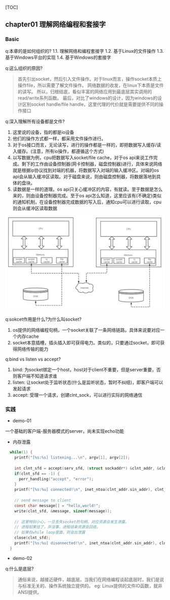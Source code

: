 [TOC]

## chapter01 理解网络编程和套接字

### Basic

q:本章的是如何组织的?
1.1. 理解网络和编程套接字
1.2. 基于Linux的文件操作
1.3. 基于Windows平台的实现
1.4. 基于Windows的套接字

q:这么组织的原因?
>首先引出socket，然后引入文件操作。对于linux而言，操作socket本质上操作file，所以需要了解文件操作。
网络数据的收发，在linux下本质是文件的读写。
所以，归根结底，看似丰富的网络应用到最底层其实调用的read/write系列函数。
最后，对比了windows的设计，因为windows的设计区别socket handle/file handle，这里代理的代价就是需要提供不同的操作接口

q:深入理解所有设备都是文件?
1. 这里说的设备，指的都是io设备
2. 他们的操作方式都一样，都采用文件操作进行。
3. 对于os接口而言，无论读写，进行的操作都是一样的，即把数据写入缓存/读入缓存。(注意，所有io操作，都遵循这个方式)
4. 以写数据为例，cpu把数据写入socket/file cache，对于os api来说工作完成。剩下的工作由设备控制器(网卡控制器，磁盘控制器)进行，具体来说网络就是根据ip协议找到对端的机器，将数据写入对端的输入缓冲区。对端的os api会从输入缓冲区读取。对于磁盘来说，则由磁盘控制器，将数据落地到具体的盘块。
5. 读数据是一样的道理。os api只关心缓冲区的内容，有就读。至于数据是怎么来的，则由设备控制器完成。至于os api怎么知道，这里应该有(不确定)类似的通知机制，在设备控制器完成数据的写入后，通知cpu可以进行读取，cpu则会从缓冲区读取数据

<img width="700"  src="img/socket-io-cache.png"/>


q:sokcet作用是什么?为什么叫socket?
1. os提供的网络编程句柄，一个socket关联了一条网络链路，具体来说要对应一个内存cache
2. socket本意插槽，插头插入即可获得电力。类似的，只要通过socket，即可获得网络传输的能力

q:bind vs listen vs accept?
1. bind: 为socket绑定一个host，host对于client不重要，但是server重要，否则客户端不知道请求谁
2. listen: 让socket处于监听状态(什么是监听状态，暂时不纠结)，即客户端可以发起请求
3. accept: 受理一个请求，创建clnt_sock，可以进行实际的网络通信



### 实践

- demo-01

一个基础的客户端-服务器模式的server，尚未实现echo功能

- 内存泄露
```c
  while(1) {
    printf("[%s:%s] listening...\n", argv[1], argv[2]);

    int clnt_sfd = accept(serv_sfd, (struct sockaddr*) &clnt_addr, &clnt_addr_sz);
    if(clnt_sfd == -1) {
      perr_handling("accept", "error");
    }
    printf("[%s:%u] connected!\n", inet_ntoa(clnt_addr.sin_addr), clnt_addr.sin_port);

    // send message to client
    const char message[] = "hello,world!";
    write(clnt_sfd, &message, sizeof(message));

    // 这里特别小心，一旦丢失socket的句柄，对应资源会发生泄露。
    // 进程如果挂了，并没事，进程结束资源会回收。
    // 如果在while loop里面，则会出泄露
    close(clnt_sfd);
    printf("[%s:%u] disonnected!\n", inet_ntoa(clnt_addr.sin_addr), clnt_addr.sin_port);
  }
```

- demo-02

q:什么是底层?
>通俗来说，越接近硬件，越底层。当我们在网络编程谈起底层时，我们是说与标准无关的、操作系统独立提供的。
eg: Linux提供的文件IO函数，就非ANSI提供。

